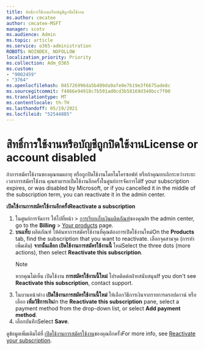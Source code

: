 ```yaml
---
title: สิทธิ์การใช้งานหรือบัญชีถูกปิดใช้งาน
ms.author: cmcatee
author: cmcatee-MSFT
manager: scotv
ms.audience: Admin
ms.topic: article
ms.service: o365-administration
ROBOTS: NOINDEX, NOFOLLOW
localization_priority: Priority
ms.collection: Adm_O365
ms.custom:
- "9002459"
- "3764"
ms.openlocfilehash: 045726996da5b409da9afe0e7b19e3f6675ade8c
ms.sourcegitcommit: f4866e94918c7b591ad0cd3b58169d340bcc7f00
ms.translationtype: MT
ms.contentlocale: th-TH
ms.lasthandoff: 05/19/2021
ms.locfileid: "52544885"
---
```

# <a name="license-or-account-disabled"></a><span data-ttu-id="1fd7c-102">สิทธิ์การใช้งานหรือบัญชีถูกปิดใช้งาน</span><span class="sxs-lookup"><span data-stu-id="1fd7c-102">License or account disabled</span></span>

<span data-ttu-id="1fd7c-103">ถ้าการสมัครใช้งานของคุณหมดอายุ หรือถูกปิดใช้งานโดยไมโครซอฟท์ หรือถ้าคุณยกเลิกระหว่างระยะเวลาการสมัครใช้งาน คุณสามารถเปิดใช้งานอีกครั้งในศูนย์การจัดการได้</span><span class="sxs-lookup"><span data-stu-id="1fd7c-103">If your subscription expires, or was disabled by Microsoft, or if you cancelled it in the middle of the subscription term, you can reactivate it in the admin center.</span></span>

<span data-ttu-id="1fd7c-104">**เปิดใช้งานการสมัครใช้งานอีกครั้ง**</span><span class="sxs-lookup"><span data-stu-id="1fd7c-104">**Reactivate a subscription**</span></span>

1. <span data-ttu-id="1fd7c-105">ในศูนย์การจัดการ ให้ไปที่หน้า  >  [การเรียกเก็บเงินผลิตภัณฑ์](https://go.microsoft.com/fwlink/p/?linkid=842054)ของคุณ</span><span class="sxs-lookup"><span data-stu-id="1fd7c-105">In the admin center, go to the **Billing** > [Your products](https://go.microsoft.com/fwlink/p/?linkid=842054) page.</span></span>
2. <span data-ttu-id="1fd7c-106">**บนแท็บ** ผลิตภัณฑ์ ให้ค้นหาการสมัครใช้งานที่คุณต้องการเปิดใช้งานใหม่</span><span class="sxs-lookup"><span data-stu-id="1fd7c-106">On the **Products** tab, find the subscription that you want to reactivate.</span></span> <span data-ttu-id="1fd7c-107">เลือกจุดสามจุด (การทําเพิ่มเติม) **จากนั้นเลือก เปิดใช้งานการสมัครใช้งานนี้** ใหม่</span><span class="sxs-lookup"><span data-stu-id="1fd7c-107">Select the three dots (more actions), then select **Reactivate this subscription**.</span></span>
    > [!NOTE]
    > <span data-ttu-id="1fd7c-108">หากคุณไม่เห็น เปิดใช้งาน **การสมัครใช้งานนี้ใหม่** โปรดติดต่อฝ่ายสนับสนุน</span><span class="sxs-lookup"><span data-stu-id="1fd7c-108">If you don't see **Reactivate this subscription**, contact support.</span></span>
3. <span data-ttu-id="1fd7c-109">ในบานหน้าต่าง **เปิดใช้งานการสมัครใช้งานนี้ใหม่** ให้เลือกวิธีการเงินจากรายการดรอปดาวน์ หรือเลือก **เพิ่มวิธีการเงิน**</span><span class="sxs-lookup"><span data-stu-id="1fd7c-109">In the **Reactivate this subscription** pane, select a payment method from the drop-down list, or select **Add payment method**.</span></span>
4. <span data-ttu-id="1fd7c-110">เลือกบันทึก</span><span class="sxs-lookup"><span data-stu-id="1fd7c-110">Select **Save**.</span></span>

<span data-ttu-id="1fd7c-111">ดูข้อมูลเพิ่มเติมได้ที่ [เปิดใช้งานการสมัครใช้งาน](/microsoft-365/commerce/subscriptions/reactivate-your-subscription)ของคุณอีกครั้ง</span><span class="sxs-lookup"><span data-stu-id="1fd7c-111">For more info, see [Reactivate your subscription](/microsoft-365/commerce/subscriptions/reactivate-your-subscription).</span></span>